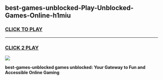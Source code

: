 
## best-games-unblocked-Play-Unblocked-Games-Online-h1miu
<h3>
<a href="https://premium76.site?title=best-games-unblocked&ref=25A">CLICK TO PLAY</a></h3>
<hr>

<h3>
<a href="https://premium76.site?title=best-games-unblocked&ref=25A">CLICK 2 PLAY</a>
  
</h3>

<a href="https://premium76.site?title=best-games-unblocked&ref=25A"><img src="https://clearcache.store/games.png"></a>


**best-games-unblocked games unblocked: Your Gateway to Fun and Accessible Online Gaming**
